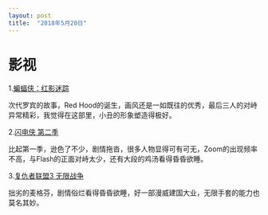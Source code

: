 ```yaml
---
layout: post
title:  "2018年5月20日"
---
```


影视
====
1.[蝙蝠侠：红影迷踪](https://movie.douban.com/subject/4820775/)

次代罗宾的故事，Red Hood的诞生，画风还是一如既往的优秀，最后三人的对峙异常精彩，我觉得在这部里，小丑的形象塑造得极好。

2.[闪电侠 第二季](https://movie.douban.com/subject/26289459/)

比起第一季，逊色了不少，剧情拖沓，很多人物显得可有可无，Zoom的出现频率不高，与Flash的正面对峙太少，还有大段的鸡汤看得昏昏欲睡。

3.[复仇者联盟3 无限战争](https://movie.douban.com/subject/24773958/)

拙劣的麦格芬，剧情俗烂看得昏昏欲睡，好一部漫威建国大业，无限手套的能力也莫名其妙。

